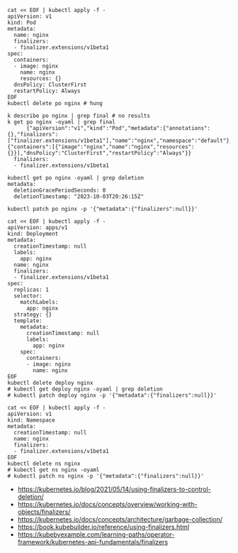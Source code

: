 ```
cat << EOF | kubectl apply -f -
apiVersion: v1
kind: Pod
metadata:
  name: nginx
  finalizers:
  - finalizer.extensions/v1beta1  
spec:
  containers:
  - image: nginx
    name: nginx
    resources: {}
  dnsPolicy: ClusterFirst
  restartPolicy: Always
EOF
kubectl delete po nginx # hung
```

```
k describe po nginx | grep final # no results
k get po nginx -oyaml | grep final
      {"apiVersion":"v1","kind":"Pod","metadata":{"annotations":{},"finalizers":["finalizer.extensions/v1beta1"],"name":"nginx","namespace":"default"},"spec":{"containers":[{"image":"nginx","name":"nginx","resources":{}}],"dnsPolicy":"ClusterFirst","restartPolicy":"Always"}}
  finalizers:
  - finalizer.extensions/v1beta1

kubectl get po nginx -oyaml | grep deletion
metadata:
  deletionGracePeriodSeconds: 0
  deletionTimestamp: "2023-10-03T20:26:15Z"
  
kubectl patch po nginx -p '{"metadata":{"finalizers":null}}'
```

```
cat << EOF | kubectl apply -f -
apiVersion: apps/v1
kind: Deployment
metadata:
  creationTimestamp: null
  labels:
    app: nginx
  name: nginx
  finalizers:
  - finalizer.extensions/v1beta1  
spec:
  replicas: 1
  selector:
    matchLabels:
      app: nginx
  strategy: {}
  template:
    metadata:
      creationTimestamp: null
      labels:
        app: nginx
    spec:
      containers:
      - image: nginx
        name: nginx
EOF
kubectl delete deploy nginx
# kubectl get deploy nginx -oyaml | grep deletion
# kubectl patch deploy nginx -p '{"metadata":{"finalizers":null}}'

cat << EOF | kubectl apply -f -
apiVersion: v1
kind: Namespace
metadata:
  creationTimestamp: null
  name: nginx
  finalizers:
  - finalizer.extensions/v1beta1  
EOF
kubectl delete ns nginx
# kubectl get ns nginx -oyaml
# kubectl patch ns nginx -p '{"metadata":{"finalizers":null}}'
```
  
- https://kubernetes.io/blog/2021/05/14/using-finalizers-to-control-deletion/
- https://kubernetes.io/docs/concepts/overview/working-with-objects/finalizers/
- https://kubernetes.io/docs/concepts/architecture/garbage-collection/
- https://book.kubebuilder.io/reference/using-finalizers.html
- https://kubebyexample.com/learning-paths/operator-framework/kubernetes-api-fundamentals/finalizers
